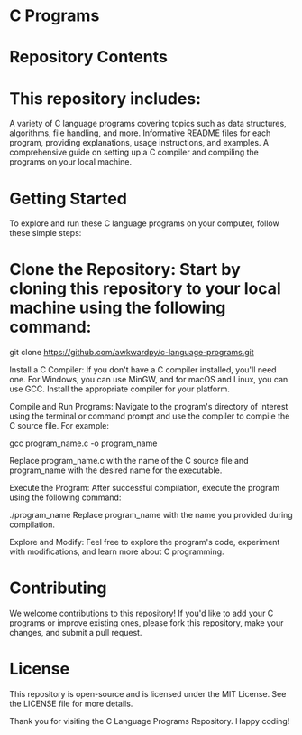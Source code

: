 # C Programs
# Repository Contents
# This repository includes:

A variety of C language programs covering topics such as data structures, algorithms, file handling, and more.
Informative README files for each program, providing explanations, usage instructions, and examples.
A comprehensive guide on setting up a C compiler and compiling the programs on your local machine.

# Getting Started
To explore and run these C language programs on your computer, follow these simple steps:

# Clone the Repository: Start by cloning this repository to your local machine using the following command:

git clone https://github.com/awkwardpy/c-language-programs.git

Install a C Compiler: If you don't have a C compiler installed, you'll need one. For Windows, you can use MinGW, and for macOS and Linux, you can use GCC. Install the appropriate compiler for your platform.

Compile and Run Programs: Navigate to the program's directory of interest using the terminal or command prompt and use the compiler to compile the C source file. For example:

gcc program_name.c -o program_name

Replace program_name.c with the name of the C source file and program_name with the desired name for the executable.

Execute the Program: After successful compilation, execute the program using the following command:

./program_name
Replace program_name with the name you provided during compilation.

Explore and Modify: Feel free to explore the program's code, experiment with modifications, and learn more about C programming.

# Contributing
We welcome contributions to this repository! If you'd like to add your C programs or improve existing ones, please fork this repository, make your changes, and submit a pull request.

# License
This repository is open-source and is licensed under the MIT License. See the LICENSE file for more details.

Thank you for visiting the C Language Programs Repository. Happy coding!

